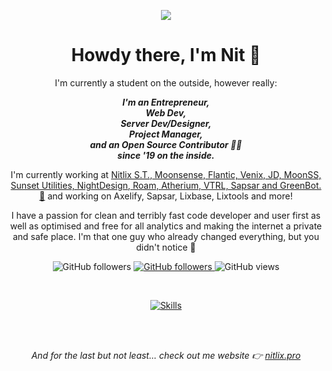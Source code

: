 
<p align="center">
    <img src="https://static.nitlix.pro/github_main.png" align="center" />
</p>

<center>
<h1 align="center">Howdy there, I'm Nit 🤯</h1>
<p align="center" style="max-width: 40rem">I'm currently a student on the outside, however really:</p>


<p align="center" style="max-width: 40rem">
<i><b>I'm an Entrepreneur, <br />Web Dev, <br />Server Dev/Designer, <br />Project Manager, <br />and an Open Source Contributor 💛🔥 <br />since '19 on the inside.</b></i>
</p>


<p align="center" style="max-width: 50rem">
I'm currently working at <a href="https://nitlix.pro" target=_blank>Nitlix S.T., Moonsense, Flantic, Venix, JD, MoonSS, Sunset Utilities, NightDesign, Roam, Atherium, VTRL, Sapsar and GreenBot. 🥳</a> and working on Axelify, Sapsar, Lixbase, Lixtools and more!
</p>

<p align="center" style="max-width: 50rem">
I have a passion for clean and terribly fast code developer and user first as well as optimised and free for all analytics and making the internet a private and safe place. I'm that one guy who already changed everything, but you didn't notice 🤯
</p>



<p align="center">
    <img alt="GitHub followers" src="https://img.shields.io/github/followers/nitlix">
    <a href="https://nitlix.pro">
        <img alt="GitHub followers" src="https://img.shields.io/badge/My-website-green">
    </a>
    <img alt="GitHub views" src="https://komarev.com/ghpvc/?username=nitlix&label=PROFILE+VIEWS&color=blueviolet">
</p>

<br />

  
<p align="center">
    <a href="https://nitlix.pro" target="_blank">
        <img alt="Skills" src="https://skillicons.dev/icons?i=ts,html,css,py,md,nodejs,git,nextjs,react,bots,vscode,discord,github,linux,cloudflare,js,postgres,vercel&perline=9">
    </a>
</p>


<br />
<br />
<p align="center" style="max-width: 50rem; font-style: italic;">And for the last but not least... check out me website 👉 <a href="https://www.nitlix.pro" target="_blank">nitlix.pro</a></p>
<br />
